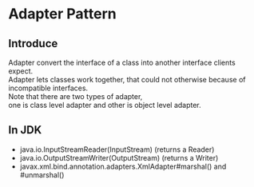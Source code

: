 # Adapter Pattern

## Introduce

Adapter convert the interface of a class into another interface clients expect.<br>
Adapter lets classes work together, that could not otherwise because of incompatible interfaces.<br>
Note that there are two types of adapter,<br>
one is class level adapter and other is object level adapter.

## In JDK

* java.io.InputStreamReader(InputStream) (returns a Reader)
* java.io.OutputStreamWriter(OutputStream) (returns a Writer)
* javax.xml.bind.annotation.adapters.XmlAdapter#marshal() and #unmarshal()